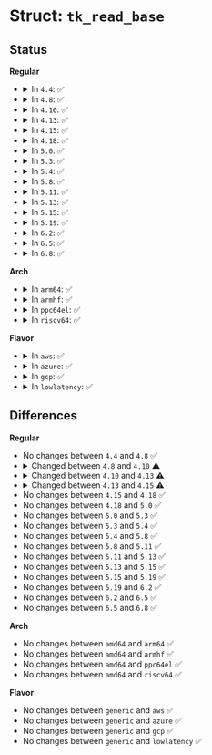 # Struct: <code>tk_read_base</code>

## Status
<b>Regular</b>
<ul>
<li>
<details>
<summary>In <code>4.4</code>: ✅</summary>

```c
struct tk_read_base {
    struct clocksource *clock;
    cycle_t (*read)(struct clocksource *);
    cycle_t mask;
    cycle_t cycle_last;
    u32 mult;
    u32 shift;
    u64 xtime_nsec;
    ktime_t base;
};
```
</details>
</li>
<li>
<details>
<summary>In <code>4.8</code>: ✅</summary>

```c
struct tk_read_base {
    struct clocksource *clock;
    cycle_t (*read)(struct clocksource *);
    cycle_t mask;
    cycle_t cycle_last;
    u32 mult;
    u32 shift;
    u64 xtime_nsec;
    ktime_t base;
};
```
</details>
</li>
<li>
<details>
<summary>In <code>4.10</code>: ✅</summary>

```c
struct tk_read_base {
    struct clocksource *clock;
    u64 (*read)(struct clocksource *);
    u64 mask;
    u64 cycle_last;
    u32 mult;
    u32 shift;
    u64 xtime_nsec;
    ktime_t base;
};
```
</details>
</li>
<li>
<details>
<summary>In <code>4.13</code>: ✅</summary>

```c
struct tk_read_base {
    struct clocksource *clock;
    u64 mask;
    u64 cycle_last;
    u32 mult;
    u32 shift;
    u64 xtime_nsec;
    ktime_t base;
};
```
</details>
</li>
<li>
<details>
<summary>In <code>4.15</code>: ✅</summary>

```c
struct tk_read_base {
    struct clocksource *clock;
    u64 mask;
    u64 cycle_last;
    u32 mult;
    u32 shift;
    u64 xtime_nsec;
    ktime_t base;
    u64 base_real;
};
```
</details>
</li>
<li>
<details>
<summary>In <code>4.18</code>: ✅</summary>

```c
struct tk_read_base {
    struct clocksource *clock;
    u64 mask;
    u64 cycle_last;
    u32 mult;
    u32 shift;
    u64 xtime_nsec;
    ktime_t base;
    u64 base_real;
};
```
</details>
</li>
<li>
<details>
<summary>In <code>5.0</code>: ✅</summary>

```c
struct tk_read_base {
    struct clocksource *clock;
    u64 mask;
    u64 cycle_last;
    u32 mult;
    u32 shift;
    u64 xtime_nsec;
    ktime_t base;
    u64 base_real;
};
```
</details>
</li>
<li>
<details>
<summary>In <code>5.3</code>: ✅</summary>

```c
struct tk_read_base {
    struct clocksource *clock;
    u64 mask;
    u64 cycle_last;
    u32 mult;
    u32 shift;
    u64 xtime_nsec;
    ktime_t base;
    u64 base_real;
};
```
</details>
</li>
<li>
<details>
<summary>In <code>5.4</code>: ✅</summary>

```c
struct tk_read_base {
    struct clocksource *clock;
    u64 mask;
    u64 cycle_last;
    u32 mult;
    u32 shift;
    u64 xtime_nsec;
    ktime_t base;
    u64 base_real;
};
```
</details>
</li>
<li>
<details>
<summary>In <code>5.8</code>: ✅</summary>

```c
struct tk_read_base {
    struct clocksource *clock;
    u64 mask;
    u64 cycle_last;
    u32 mult;
    u32 shift;
    u64 xtime_nsec;
    ktime_t base;
    u64 base_real;
};
```
</details>
</li>
<li>
<details>
<summary>In <code>5.11</code>: ✅</summary>

```c
struct tk_read_base {
    struct clocksource *clock;
    u64 mask;
    u64 cycle_last;
    u32 mult;
    u32 shift;
    u64 xtime_nsec;
    ktime_t base;
    u64 base_real;
};
```
</details>
</li>
<li>
<details>
<summary>In <code>5.13</code>: ✅</summary>

```c
struct tk_read_base {
    struct clocksource *clock;
    u64 mask;
    u64 cycle_last;
    u32 mult;
    u32 shift;
    u64 xtime_nsec;
    ktime_t base;
    u64 base_real;
};
```
</details>
</li>
<li>
<details>
<summary>In <code>5.15</code>: ✅</summary>

```c
struct tk_read_base {
    struct clocksource *clock;
    u64 mask;
    u64 cycle_last;
    u32 mult;
    u32 shift;
    u64 xtime_nsec;
    ktime_t base;
    u64 base_real;
};
```
</details>
</li>
<li>
<details>
<summary>In <code>5.19</code>: ✅</summary>

```c
struct tk_read_base {
    struct clocksource *clock;
    u64 mask;
    u64 cycle_last;
    u32 mult;
    u32 shift;
    u64 xtime_nsec;
    ktime_t base;
    u64 base_real;
};
```
</details>
</li>
<li>
<details>
<summary>In <code>6.2</code>: ✅</summary>

```c
struct tk_read_base {
    struct clocksource *clock;
    u64 mask;
    u64 cycle_last;
    u32 mult;
    u32 shift;
    u64 xtime_nsec;
    ktime_t base;
    u64 base_real;
};
```
</details>
</li>
<li>
<details>
<summary>In <code>6.5</code>: ✅</summary>

```c
struct tk_read_base {
    struct clocksource *clock;
    u64 mask;
    u64 cycle_last;
    u32 mult;
    u32 shift;
    u64 xtime_nsec;
    ktime_t base;
    u64 base_real;
};
```
</details>
</li>
<li>
<details>
<summary>In <code>6.8</code>: ✅</summary>

```c
struct tk_read_base {
    struct clocksource *clock;
    u64 mask;
    u64 cycle_last;
    u32 mult;
    u32 shift;
    u64 xtime_nsec;
    ktime_t base;
    u64 base_real;
};
```
</details>
</li>
</ul>
<b>Arch</b>
<ul>
<li>
<details>
<summary>In <code>arm64</code>: ✅</summary>

```c
struct tk_read_base {
    struct clocksource *clock;
    u64 mask;
    u64 cycle_last;
    u32 mult;
    u32 shift;
    u64 xtime_nsec;
    ktime_t base;
    u64 base_real;
};
```
</details>
</li>
<li>
<details>
<summary>In <code>armhf</code>: ✅</summary>

```c
struct tk_read_base {
    struct clocksource *clock;
    u64 mask;
    u64 cycle_last;
    u32 mult;
    u32 shift;
    u64 xtime_nsec;
    ktime_t base;
    u64 base_real;
};
```
</details>
</li>
<li>
<details>
<summary>In <code>ppc64el</code>: ✅</summary>

```c
struct tk_read_base {
    struct clocksource *clock;
    u64 mask;
    u64 cycle_last;
    u32 mult;
    u32 shift;
    u64 xtime_nsec;
    ktime_t base;
    u64 base_real;
};
```
</details>
</li>
<li>
<details>
<summary>In <code>riscv64</code>: ✅</summary>

```c
struct tk_read_base {
    struct clocksource *clock;
    u64 mask;
    u64 cycle_last;
    u32 mult;
    u32 shift;
    u64 xtime_nsec;
    ktime_t base;
    u64 base_real;
};
```
</details>
</li>
</ul>
<b>Flavor</b>
<ul>
<li>
<details>
<summary>In <code>aws</code>: ✅</summary>

```c
struct tk_read_base {
    struct clocksource *clock;
    u64 mask;
    u64 cycle_last;
    u32 mult;
    u32 shift;
    u64 xtime_nsec;
    ktime_t base;
    u64 base_real;
};
```
</details>
</li>
<li>
<details>
<summary>In <code>azure</code>: ✅</summary>

```c
struct tk_read_base {
    struct clocksource *clock;
    u64 mask;
    u64 cycle_last;
    u32 mult;
    u32 shift;
    u64 xtime_nsec;
    ktime_t base;
    u64 base_real;
};
```
</details>
</li>
<li>
<details>
<summary>In <code>gcp</code>: ✅</summary>

```c
struct tk_read_base {
    struct clocksource *clock;
    u64 mask;
    u64 cycle_last;
    u32 mult;
    u32 shift;
    u64 xtime_nsec;
    ktime_t base;
    u64 base_real;
};
```
</details>
</li>
<li>
<details>
<summary>In <code>lowlatency</code>: ✅</summary>

```c
struct tk_read_base {
    struct clocksource *clock;
    u64 mask;
    u64 cycle_last;
    u32 mult;
    u32 shift;
    u64 xtime_nsec;
    ktime_t base;
    u64 base_real;
};
```
</details>
</li>
</ul>

## Differences
<b>Regular</b>
<ul>
<li>
No changes between <code>4.4</code> and <code>4.8</code> ✅
</li>
<li>
<details>
<summary>Changed between <code>4.8</code> and <code>4.10</code> ⚠️</summary>
<ul>
<li>
<b>Field type changed. </b>
<code>cycle_t (*read)(struct clocksource *)</code> ➡️ <code>u64 (*read)(struct clocksource *)</code>
</li>
<li>
<b>Field type changed. </b>
<code>cycle_t mask</code> ➡️ <code>u64 mask</code>
</li>
<li>
<b>Field type changed. </b>
<code>cycle_t cycle_last</code> ➡️ <code>u64 cycle_last</code>
</li>
</ul>
</details>
</li>
<li>
<details>
<summary>Changed between <code>4.10</code> and <code>4.13</code> ⚠️</summary>
<ul>
<li>
<b>Field removed. </b>
<code>u64 (*read)(struct clocksource *)</code>
</li>
</ul>
</details>
</li>
<li>
<details>
<summary>Changed between <code>4.13</code> and <code>4.15</code> ⚠️</summary>
<ul>
<li>
<b>Field added. </b>
<code>u64 base_real</code>
</li>
</ul>
</details>
</li>
<li>
No changes between <code>4.15</code> and <code>4.18</code> ✅
</li>
<li>
No changes between <code>4.18</code> and <code>5.0</code> ✅
</li>
<li>
No changes between <code>5.0</code> and <code>5.3</code> ✅
</li>
<li>
No changes between <code>5.3</code> and <code>5.4</code> ✅
</li>
<li>
No changes between <code>5.4</code> and <code>5.8</code> ✅
</li>
<li>
No changes between <code>5.8</code> and <code>5.11</code> ✅
</li>
<li>
No changes between <code>5.11</code> and <code>5.13</code> ✅
</li>
<li>
No changes between <code>5.13</code> and <code>5.15</code> ✅
</li>
<li>
No changes between <code>5.15</code> and <code>5.19</code> ✅
</li>
<li>
No changes between <code>5.19</code> and <code>6.2</code> ✅
</li>
<li>
No changes between <code>6.2</code> and <code>6.5</code> ✅
</li>
<li>
No changes between <code>6.5</code> and <code>6.8</code> ✅
</li>
</ul>
<b>Arch</b>
<ul>
<li>
No changes between <code>amd64</code> and <code>arm64</code> ✅
</li>
<li>
No changes between <code>amd64</code> and <code>armhf</code> ✅
</li>
<li>
No changes between <code>amd64</code> and <code>ppc64el</code> ✅
</li>
<li>
No changes between <code>amd64</code> and <code>riscv64</code> ✅
</li>
</ul>
<b>Flavor</b>
<ul>
<li>
No changes between <code>generic</code> and <code>aws</code> ✅
</li>
<li>
No changes between <code>generic</code> and <code>azure</code> ✅
</li>
<li>
No changes between <code>generic</code> and <code>gcp</code> ✅
</li>
<li>
No changes between <code>generic</code> and <code>lowlatency</code> ✅
</li>
</ul>
